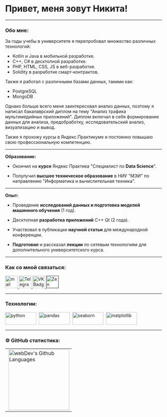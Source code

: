 
# Привет, меня зовут Никита!

---

### Обо мне:

За годы учебы в университете я перепробовал множество различных технологий:

- Kotlin и Java в мобильной разработке.
- C++, C# в десктопной разработке.
- PHP, HTML, CSS, JS в веб-разработке.
- Solidity в разработке смарт-контрактов.

Также я работал с различными базами данных, такими как:

- PostgreSQL
- MongoDB

Однако больше всего меня заинтересовал анализ данных, поэтому я написал бакалаврский диплом на тему "Анализ трафика мультимедийных приложений". Диплом включал в себя формирование данных для анализа, предобработку, исследовательский анализ, визуализацию и вывод.

Также я прохожу курсы в Яндекс.Практикуме и постоянно повышаю свою профессиональную компетенцию.

---  

**Образование:**

- Окончил на **курсе** Яндекс Практика "Cпециалист по **Data Science**".

- Полулучил **высшее техническое образование** в НИУ "МЭИ" по направлению "Информатика и вычислительная техника".

---

**Опыт:**

- Проведение **исследований данных и подготовка моделей машинного обучения** (1 год). 

- Десктопная **разработка приложений** С++ Qt (2 года).

- Участвовал в публикации **научной статьи** для международной конференции.

- **Подготовил** и рассказал **лекции** по сетевым технологиям для дополнительного университетского курса.

---

### Как со мной связаться:

  <div id="badges">
    <a href="mailto:nikitanaumov2022@yandex.ru" target="_blank">
      <img src="https://n-healthy-life-style.ru/wp-content/uploads/2023/02/konvert7-2.png" width="40" height="40" alt="mail" />
    </a>
    <a href="https://t.me/nowhale10110" target="_blank">
      <img src="https://cdn-icons-png.flaticon.com/512/2111/2111646.png" width="40" height="40" alt="Telegram Badge" />
    </a>
    <a href="https://vk.com/id146268466" target="_blank">
      <img src="https://cdn-icons-png.flaticon.com/512/145/145813.png" width="40" height="40" alt="VK Badge"/>
    </a>
    <a href="" target="_blank">
      <img src="https://upload.wikimedia.org/wikipedia/commons/thumb/a/ab/Yandex_Zen_logo_icon.svg/1024px-Yandex_Zen_logo_icon.svg.png" width="40" height="40" alt="Zen Badge"/>
    </a>
  </div>

---

### Технологии:

<div>
  <img src="https://www.python.org/static/community_logos/python-logo.png" title="python" alt="python" width="100" height="40"/>&nbsp
  <img src="https://pandas.pydata.org/static/img/pandas.svg" title="pandas" alt="pandas" width="100" height="40"/>&nbsp
  <img src="https://seaborn.pydata.org/_images/logo-wide-lightbg.svg" title="seaborn" alt="seaborn" width="100" height="40"/>&nbsp
  <img src="https://matplotlib.org/3.1.0/_images/sphx_glr_logos2_003.png" title="matplotlib" alt="matplotlib" width="100" height="40"/>&nbsp
  
</div>

---


### ⚙️ GitHub статистика:

<table>
  <tr>
    <td>
      <img height="195px" align="right" alt="webDev's Github Languages" src="https://github-readme-stats-sigma-five.vercel.app/api/top-langs/?username=fobas22&layout=compact&theme=vision-friendly-dark" />
    </td>
  </tr>
</table>

